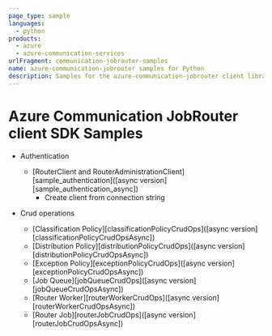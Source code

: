 ```yaml
---
page_type: sample
languages:
  - python
products:
  - azure
  - azure-communication-services
urlFragment: communication-jobrouter-samples 
name: azure-communication-jobrouter samples for Python
description: Samples for the azure-communication-jobrouter client library
---
```

  
# Azure Communication JobRouter client SDK Samples

- Authentication
  - [RouterClient and RouterAdministrationClient][sample_authentication]([async version][sample_authentication_async])
    - Create client from connection string

- Crud operations
  - [Classification Policy][classificationPolicyCrudOps]([async version][classificationPolicyCrudOpsAsync])
  - [Distribution Policy][distributionPolicyCrudOps]([async version][distributionPolicyCrudOpsAsync])
  - [Exception Policy][exceptionPolicyCrudOps]([async version][exceptionPolicyCrudOpsAsync])
  - [Job Queue][jobQueueCrudOps]([async version][jobQueueCrudOpsAsync])
  - [Router Worker][routerWorkerCrudOps]([async version][routerWorkerCrudOpsAsync])
  - [Router Job][routerJobCrudOps]([async version][routerJobCrudOpsAsync])

[//]: # (- Routing Scenarios)

[//]: # (  - Basic Scenario)

[//]: # (    - [Create Distribution Policy, Queue, Worker and Job | Accept Job Offer | Close and Complete job][basicScenario]&#40;[async version][basicScenarioAsync]&#41;)

[//]: # (    - [Requested worker selectors with job][requestedWorkerSelectorWithJobAsync])

[//]: # (  - Using Classification Policy)

[//]: # (    - [Queue selection with QueueSelectors][queueSelectionWithClassificationPolicyAsync])

[//]: # (    - [Dynamically assigning priority to job][prioritizationWithClassificationPolicyAsync])

[//]: # (    - [Dynamically attach WorkerSelectors to job][attachedWorkerSelectorWithClassificationPolicyAsync])

[//]: # (  - Using Distribution Policy)

[//]: # (    - [Basic Scenario][distributingOffersSimpleAsync])

[//]: # (    - [Multiple offers for a job][distributingOffersAdvancedAsync])

[//]: # (  - Using Exception Policy)

[//]: # (    - [Trigger exception with WaitTimeExceptionTrigger][waitTimeExceptionTriggerAsync])

[//]: # (    - [Trigger exception with QueueLengthExceptionTrigger][queueLengthExceptionTriggerAsync])

<!-- LINKS -->

[//]: # ([sample_authentication]: https://github.com/Azure/azure-sdk-for-python/blob/main/sdk/communication/azure-communication-jobrouter/samples/sample_authentication.py)

[//]: # ([sample_authentication_async]: https://github.com/Azure/azure-sdk-for-python/blob/main/sdk/communication/azure-communication-jobrouter/samples/sample_authentication_async.py)

[//]: # ([classificationPolicyCrudOps]: https://github.com/Azure/azure-sdk-for-python/blob/main/sdk/communication/azure-communication-jobrouter/samples/classification_policy_crud_ops.py)

[//]: # ([classificationPolicyCrudOpsAsync]: https://github.com/Azure/azure-sdk-for-python/blob/main/sdk/communication/azure-communication-jobrouter/samples/classification_policy_crud_ops_async.py)

[//]: # ([distributionPolicyCrudOps]: https://github.com/Azure/azure-sdk-for-python/blob/main/sdk/communication/azure-communication-jobrouter/samples/distribution_policy_crud_ops.py)

[//]: # ([distributionPolicyCrudOpsAsync]: https://github.com/Azure/azure-sdk-for-python/blob/main/sdk/communication/azure-communication-jobrouter/samples/classification_policy_crud_ops_async.py)

[//]: # ([exceptionPolicyCrudOps]: https://github.com/Azure/azure-sdk-for-python/blob/main/sdk/communication/azure-communication-jobrouter/samples/exception_policy_crud_ops.py)

[//]: # ([exceptionPolicyCrudOpsAsync]: https://github.com/Azure/azure-sdk-for-python/blob/main/sdk/communication/azure-communication-jobrouter/samples/exception_policy_crud_ops_async.py)

[//]: # ([jobQueueCrudOps]: https://github.com/Azure/azure-sdk-for-python/blob/main/sdk/communication/azure-communication-jobrouter/samples/job_queue_crud_ops.py)

[//]: # ([jobQueueCrudOpsAsync]: https://github.com/Azure/azure-sdk-for-python/blob/main/sdk/communication/azure-communication-jobrouter/samples/job_queue_crud_ops_async.py)

[//]: # ([routerWorkerCrudOps]: https://github.com/Azure/azure-sdk-for-python/blob/main/sdk/communication/azure-communication-jobrouter/samples/router_worker_crud_ops.py)

[//]: # ([routerWorkerCrudOpsAsync]: https://github.com/Azure/azure-sdk-for-python/blob/main/sdk/communication/azure-communication-jobrouter/samples/router_worker_crud_ops_async.py)

[//]: # ([routerJobCrudOps]: https://github.com/Azure/azure-sdk-for-python/blob/main/sdk/communication/azure-communication-jobrouter/samples/router_job_crud_ops.py)

[//]: # ([routerJobCrudOpsAsync]: https://github.com/Azure/azure-sdk-for-python/blob/main/sdk/communication/azure-communication-jobrouter/samples/router_job_crud_ops_async.py)

[//]: # ([basicScenario]: https://github.com/Azure/azure-sdk-for-net/tree/main/sdk/communication/Azure.Communication.JobRouter/samples/Sample1_HelloWorld.md)

[//]: # ([basicScenarioAsync]: https://github.com/Azure/azure-sdk-for-net/tree/main/sdk/communication/Azure.Communication.JobRouter/samples/Sample1_HelloWorldAsync.md)

[//]: # ([requestedWorkerSelectorWithJobAsync]: https://github.com/Azure/azure-sdk-for-net/tree/main/sdk/communication/Azure.Communication.JobRouter/samples/Sample1_RequestedWorkerSelectorAsync.md)

[//]: # ([queueSelectionWithClassificationPolicyAsync]: https://github.com/Azure/azure-sdk-for-net/tree/main/sdk/communication/Azure.Communication.JobRouter/samples/Sample2_ClassificationWithQueueSelectorAsync.md)

[//]: # ([prioritizationWithClassificationPolicyAsync]: https://github.com/Azure/azure-sdk-for-net/tree/main/sdk/communication/Azure.Communication.JobRouter/samples/Sample2_ClassificationWithPriorityRuleAsync.md)

[//]: # ([attachedWorkerSelectorWithClassificationPolicyAsync]: https://github.com/Azure/azure-sdk-for-net/tree/main/sdk/communication/Azure.Communication.JobRouter/samples/Sample2_ClassificationWithWorkerSelectorAsync.md)

[//]: # ([distributingOffersSimpleAsync]: https://github.com/Azure/azure-sdk-for-net/tree/main/sdk/communication/Azure.Communication.JobRouter/samples/Sample3_SimpleDistributionAsync.md)

[//]: # ([distributingOffersAdvancedAsync]: https://github.com/Azure/azure-sdk-for-net/tree/main/sdk/communication/Azure.Communication.JobRouter/samples/Sample3_AdvancedDistributionAsync.md)

[//]: # ([waitTimeExceptionTriggerAsync]: https://github.com/Azure/azure-sdk-for-net/tree/main/sdk/communication/Azure.Communication.JobRouter/samples/Sample4_WaitTimeExceptionAsync.md)

[//]: # ([queueLengthExceptionTriggerAsync]: https://github.com/Azure/azure-sdk-for-net/tree/main/sdk/communication/Azure.Communication.JobRouter/samples/Sample4_QueueLengthExceptionTriggerAsync.md)